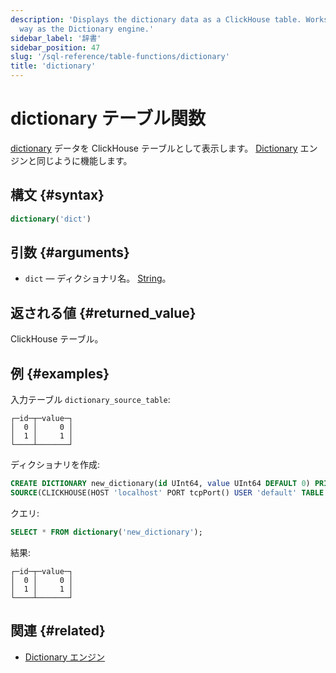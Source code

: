 ```yaml
---
description: 'Displays the dictionary data as a ClickHouse table. Works the same
  way as the Dictionary engine.'
sidebar_label: '辞書'
sidebar_position: 47
slug: '/sql-reference/table-functions/dictionary'
title: 'dictionary'
---
```





# dictionary テーブル関数

[dictionary](../../sql-reference/dictionaries/index.md) データを ClickHouse テーブルとして表示します。 [Dictionary](../../engines/table-engines/special/dictionary.md) エンジンと同じように機能します。

## 構文 {#syntax}

```sql
dictionary('dict')
```

## 引数 {#arguments}

- `dict` — ディクショナリ名。 [String](../../sql-reference/data-types/string.md)。

## 返される値 {#returned_value}

ClickHouse テーブル。

## 例 {#examples}

入力テーブル `dictionary_source_table`:

```text
┌─id─┬─value─┐
│  0 │     0 │
│  1 │     1 │
└────┴───────┘
```

ディクショナリを作成:

```sql
CREATE DICTIONARY new_dictionary(id UInt64, value UInt64 DEFAULT 0) PRIMARY KEY id
SOURCE(CLICKHOUSE(HOST 'localhost' PORT tcpPort() USER 'default' TABLE 'dictionary_source_table')) LAYOUT(DIRECT());
```

クエリ:

```sql
SELECT * FROM dictionary('new_dictionary');
```

結果:

```text
┌─id─┬─value─┐
│  0 │     0 │
│  1 │     1 │
└────┴───────┘
```

## 関連 {#related}

- [Dictionary エンジン](/engines/table-engines/special/dictionary)
